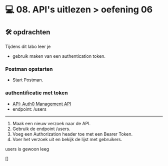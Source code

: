 # 💻 08. API's uitlezen > oefening 06

## 🛠️ opdrachten

Tijdens dit labo leer je
 - gebruik maken van een authentication token.

### Postman opstarten

 - Start Postman.

### authentificatie met token

 - [API: Auth0 Management API](https://auth0.com/docs/api/management/v2)
 - endpoint: /users

---

1. Maak een nieuw verzoek naar de API.
2. Gebruik de endpoint /users.
3. Voeg een Authorization header toe met een Bearer Token.
4. Voer het verzoek uit en bekijk de lijst met gebruikers.

users is gewoon leeg

[]
